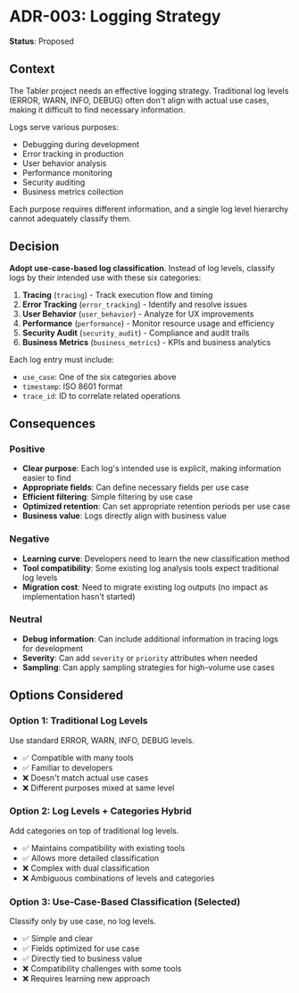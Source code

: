 # ADR-003: Logging Strategy

**Status**: Proposed

## Context

The Tabler project needs an effective logging strategy. Traditional log levels (ERROR, WARN, INFO, DEBUG) often
don't align with actual use cases, making it difficult to find necessary information.

Logs serve various purposes:

- Debugging during development
- Error tracking in production
- User behavior analysis
- Performance monitoring
- Security auditing
- Business metrics collection

Each purpose requires different information, and a single log level hierarchy cannot adequately classify them.

## Decision

**Adopt use-case-based log classification**. Instead of log levels, classify logs by their intended use with these
six categories:

1. **Tracing** (`tracing`) - Track execution flow and timing
2. **Error Tracking** (`error_tracking`) - Identify and resolve issues
3. **User Behavior** (`user_behavior`) - Analyze for UX improvements
4. **Performance** (`performance`) - Monitor resource usage and efficiency
5. **Security Audit** (`security_audit`) - Compliance and audit trails
6. **Business Metrics** (`business_metrics`) - KPIs and business analytics

Each log entry must include:

- `use_case`: One of the six categories above
- `timestamp`: ISO 8601 format
- `trace_id`: ID to correlate related operations

## Consequences

### Positive

- **Clear purpose**: Each log's intended use is explicit, making information easier to find
- **Appropriate fields**: Can define necessary fields per use case
- **Efficient filtering**: Simple filtering by use case
- **Optimized retention**: Can set appropriate retention periods per use case
- **Business value**: Logs directly align with business value

### Negative

- **Learning curve**: Developers need to learn the new classification method
- **Tool compatibility**: Some existing log analysis tools expect traditional log levels
- **Migration cost**: Need to migrate existing log outputs (no impact as implementation hasn't started)

### Neutral

- **Debug information**: Can include additional information in tracing logs for development
- **Severity**: Can add `severity` or `priority` attributes when needed
- **Sampling**: Can apply sampling strategies for high-volume use cases

## Options Considered

### Option 1: Traditional Log Levels

Use standard ERROR, WARN, INFO, DEBUG levels.

- ✅ Compatible with many tools
- ✅ Familiar to developers
- ❌ Doesn't match actual use cases
- ❌ Different purposes mixed at same level

### Option 2: Log Levels + Categories Hybrid

Add categories on top of traditional log levels.

- ✅ Maintains compatibility with existing tools
- ✅ Allows more detailed classification
- ❌ Complex with dual classification
- ❌ Ambiguous combinations of levels and categories

### Option 3: Use-Case-Based Classification (Selected)

Classify only by use case, no log levels.

- ✅ Simple and clear
- ✅ Fields optimized for use case
- ✅ Directly tied to business value
- ❌ Compatibility challenges with some tools
- ❌ Requires learning new approach
